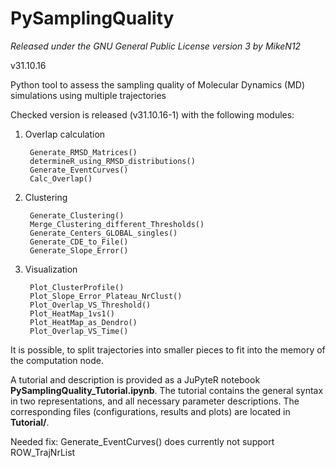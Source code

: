 # PySamplingQuality
_Released under the GNU General Public License version 3 by MikeN12_

v31.10.16

Python tool to assess the sampling quality of Molecular Dynamics (MD) simulations using multiple trajectories

Checked version is released (v31.10.16-1) with the following modules:

1. Overlap calculation

        Generate_RMSD_Matrices()
        determineR_using_RMSD_distributions()
        Generate_EventCurves()
        Calc_Overlap()

2. Clustering

        Generate_Clustering()
        Merge_Clustering_different_Thresholds()
        Generate_Centers_GLOBAL_singles()
        Generate_CDE_to_File()
        Generate_Slope_Error()

3. Visualization

        Plot_ClusterProfile()
        Plot_Slope_Error_Plateau_NrClust()
        Plot_Overlap_VS_Threshold()
        Plot_HeatMap_1vs1()
        Plot_HeatMap_as_Dendro()
        Plot_Overlap_VS_Time()

It is possible, to split trajectories into smaller pieces to fit into the memory of the computation node.

A tutorial and description is provided as a JuPyteR notebook __PySamplingQuality\_Tutorial.ipynb__. The tutorial contains the general syntax in two representations, and all necessary parameter descriptions. The corresponding files (configurations, results and plots) are located in __Tutorial/__.

Needed fix: Generate_EventCurves() does currently not support ROW_TrajNrList
